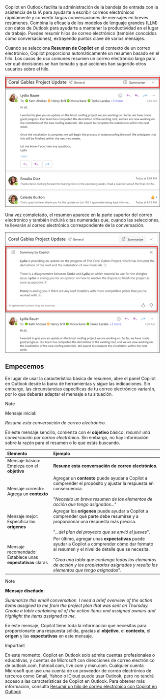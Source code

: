
Copilot en Outlook facilita la administración de la bandeja de entrada con la asistencia de la IA para ayudarte a escribir correos electrónicos rápidamente y convertir largas conversaciones de mensajes en breves resúmenes. Combina la eficacia de los modelos de lenguaje grandes (LLM) con datos de Outlook para ayudarte a mantener la productividad en el lugar de trabajo. Puedes resumir hilos de correo electrónico (también conocidos como conversaciones), extrayendo puntos clave de varios mensajes.

Cuando se selecciona **Resumen de Copilot** en el contexto de un correo electrónico, Copilot proporciona automáticamente un resumen basado en el hilo. Los casos de uso comunes resumen un correo electrónico largo para ver qué decisiones se han tomado y qué acciones han sugerido otros usuarios sobre el hilo.

![Captura de pantalla de la experiencia de Resumen de Copilot en Outlook.](../media/copilot-summarize-outlook.png)

Una vez completado, el resumen aparece en la parte superior del correo electrónico y también incluirá citas numeradas que, cuando las selecciones, te llevarán al correo electrónico correspondiente de la conversación.

![Captura de pantalla de los resultados de Resumen de Copilot en Outlook.](../media/copilot-summarize-results-outlook.png)

## Empecemos

En lugar de usar la característica básica de resumen, abre el panel Copilot en Outlook desde la barra de herramientas y sigue las indicaciones. Sin embargo, las circunstancias específicas de tu correo electrónico variarán, por lo que deberás adaptar el mensaje a tu situación.

> [!NOTE]
> Mensaje inicial:
>
> _Resume esta conversación de correo electrónico._

En este mensaje sencillo, comienza con el **objetivo** básico: _resumir una conversación por correo electrónico._ Sin embargo, no hay información sobre la razón para el resumen o lo que estás buscando.

| Elemento | Ejemplo |
| :------ | :------- |
| Mensaje básico: <br>Empieza con el **objetivo** | **Resume esta conversación de correo electrónico.** |
| Mensaje correcto: <br>Agrega un **contexto** | Agregar un **contexto** puede ayudar a Copilot a comprender el propósito y ajustar la respuesta en consecuencia.<br><br>"_Necesito un breve resumen de los elementos de acción que tengo asignados..._" |
| Mensaje mejor: <br>Especifica los **orígenes** | Agregar los **orígenes** puede ayudar a Copilot a comprender qué parte debe resumirse y a proporcionar una respuesta más precisa.<br><br>"_...del plan del proyecto que se envió el jueves_". |
| Mensaje recomendado: <br>Establece unas **expectativas** claras | Por último, agregar unas **expectativas** puede ayudar a Copilot a comprender cómo dar formato al resumen y el nivel de detalle que se necesita.<br><br>"_Crea una tabla que contenga todos los elementos de acción y los propietarios asignados y resalta los elementos que tengo asignados_". |

> [!NOTE]
> **Mensaje diseñado**:
>
> _Summarize this email conversation. I need a brief overview of the action items assigned to me from the project plan that was sent on Thursday. Create a table containing all of the action items and assigned owners and highlight the items assigned to me._

En este mensaje, Copilot tiene toda la información que necesitas para proporcionarte una respuesta sólida, gracias al **objetivo**, el **contexto**, el **origen** y las **expectativas** en este mensaje. 

> [!IMPORTANT]
> En este momento, Copilot en Outlook solo admite cuentas profesionales o educativas, y cuentas de Microsoft con direcciones de correo electrónico de outlook.com, hotmail.com, live.com y msn.com. Cualquier cuenta Microsoft que use una cuenta de un proveedor de correo electrónico de terceros como Gmail, Yahoo o iCloud puede usar Outlook, pero no tendrá acceso a las características de Copilot en Outlook. Para obtener más información, consulta [Resumir un hilo de correo electrónico con Copilot en Outlook](https://support.microsoft.com/office/summarize-an-email-thread-with-copilot-in-outlook-a79873f2-396b-46dc-b852-7fe5947ab640)